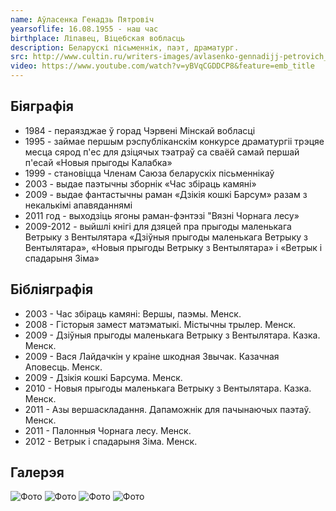 ```yaml
---
name: Аўласенка Генадзь Пятровіч
yearsoflife: 16.08.1955 - наш час
birthplace: Ліпавец, Віцебская вобласць
description: Беларускі пісьменнік, паэт, драматург.
src: http://www.cultin.ru/writers-images/avlasenko-gennadijj-petrovich_0.jpg
video: https://www.youtube.com/watch?v=yBVqCGDDCP8&feature=emb_title
---
```


## Біяграфія

- 1984 - пераязджае ў горад Чэрвені Мінскай вобласці
- 1995 - займае першым рэспубліканскім конкурсе драматургіі трэцяе месца сярод п'ес для дзіцячых тэатраў са сваёй самай першай п'есай «Новыя прыгоды Калабка»
- 1999 - становіцца Членам Саюза беларускіх пісьменнікаў
- 2003 - выдае паэтычны зборнік «Час збіраць камяні»
- 2009 - выдае фантастычны раман «Дзікія кошкі Барсум» разам з некалькімі апавяданнямі
- 2011 год - выходзіць ягоны раман-фэнтэзі "Вязні Чорнага лесу»
- 2009-2012 - выйшлі кнігі для дзяцей пра прыгоды маленькага Ветрыку з Вентылятара «Дзіўныя прыгоды маленькага Ветрыку з Вентылятара», «Новыя прыгоды Ветрыку з Вентылятара» і «Ветрык і спадарыня Зіма»

## Бібліяграфія

- 2003 - Час збіраць камяні: Вершы, паэмы. Менск.
- 2008 - Гісторыя замест матэматыкі. Містычны трылер. Менск.
- 2009 - Дзіўныя прыгоды маленькага Ветрыку з Вентылятара. Казка. Менск.
- 2009 - Вася Лайдачкін у краіне шкодная Звычак. Казачная Аповесць. Менск.
- 2009 - Дзікія кошкі Барсума. Менск.
- 2010 - Новыя прыгоды маленькага Ветрыку з Вентылятара. Казка. Менск.
- 2011 - Азы вершаскладання. Дапаможнік для пачынаючых паэтаў. Менск.
- 2011 - Палонныя Чорнага лесу. Менск.
- 2012 - Ветрык і спадарыня Зіма. Менск.

## Галерэя

![Фото](https://encrypted-tbn0.gstatic.com/images?q=tbn%3AANd9GcRcBne-1No-pDqXBzgpEZA9cbZylKwAd7qQ1I3wXwh5U3xS37zh)
![Фото](https://lh3.googleusercontent.com/proxy/bBtNPnjfI85-tzHu8f5dsg7BbKbgYRfyvp870oXXfDNeS_JUJVYo3jn2QcG_FgdqYeKAWLrfqC8JHd8K8xRFAuq59C0QGoHhWkGarBFkX_ZV7rP1UlKwI9EWwTM6iZuV)
![Фото](https://encrypted-tbn0.gstatic.com/images?q=tbn%3AANd9GcQxMYx6Ruo8BpJ9xYSgelkqlvjVebMcESvaIs3u6GaQl79hOCEM)
![Фото](https://encrypted-tbn0.gstatic.com/images?q=tbn%3AANd9GcQYD6siDxLP43CJaBSzcsXhjpVKmW_ln16-k3bJkqNiN9C4ktrr)
